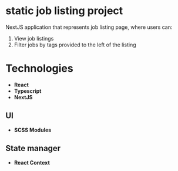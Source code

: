 # static job listing project
NextJS application that represents job listing page, where users can:
1. View job listings
2. Filter jobs by tags provided to the left of the listing

# Technologies

- **React**
- **Typescript**
- **NextJS**

## UI 

- **SCSS Modules**

## State manager

- **React Context**
